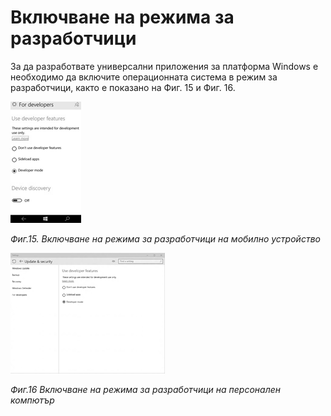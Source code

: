 # Включване на режима за разработчици

За да разработвате универсални приложения за платформа Windows е необходимо да включите операционната система в режим за разработчици, както е показано на Фиг. 15 и Фиг. 16.

![](/chapter1/15.png)

_Фиг.15. Включване на режима за разработчици на мобилно устройство_

![](/chapter1/16.png)

_Фиг.16 Включване на режима за разработчици на персонален компютър_

